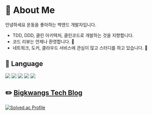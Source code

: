 # :wave: About Me
안녕하세요 운동을 좋아하는 백앤드 개발자입니다.
- TDD, DDD, 클린 아키텍처, 클린코드로 개발하는 것을 지향합니다.
- 코드 리뷰는 언제나 환영합니다. 👏
- 네트워크, 도커, 클라우드 서비스에 관심이 많고 스터디를 하고 있습니다. 🤔

## :toolbox: **Language**
<img src="https://img.shields.io/badge/nodedotjs-339933?style=for-the-badge&logo=nodedotjs&logoColor=white"> <img src="https://img.shields.io/badge/typescript-3178C6?style=for-the-badge&logo=typescript&logoColor=white"> <img src="https://img.shields.io/badge/javascript-F7DF1E?style=for-the-badge&logo=javascript&logoColor=white"> <img src="https://img.shields.io/badge/Python-3776AB?style=for-the-badge&logo=Python&logoColor=white"> <img src="https://img.shields.io/badge/cplusplus-00599C?style=for-the-badge&logo=cplusplus&logoColor=white">

## ✏️ [Bigkwangs Tech Blog](https://bigkwangs.tistory.com)

[![Solved.ac Profile](http://mazassumnida.wtf/api/generate_badge?boj=rhkdguskim)](https://solved.ac/rhkdguskim)
